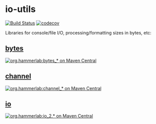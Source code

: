 # io-utils

[![Build Status](https://travis-ci.org/hammerlab/io-utils.svg?branch=master)](https://travis-ci.org/hammerlab/io-utils)
[![codecov](https://codecov.io/gh/hammerlab/io-utils/branch/master/graph/badge.svg)](https://codecov.io/gh/hammerlab/io-utils)

Libraries for console/file I/O, processing/formatting sizes in bytes, etc:

## [bytes](bytes)

[![org.hammerlab:bytes_* on Maven Central](https://img.shields.io/maven-central/v/org.hammerlab/bytes_2.11.svg?maxAge=600&label=org.hammerlab:bytes_2.1[12])](http://search.maven.org/#search%7Cga%7C1%7Corg.hammerlab%20bytes)

## [channel](channel)

[![org.hammerlab:channel_* on Maven Central](https://img.shields.io/maven-central/v/org.hammerlab/channel_2.11.svg?maxAge=600&label=org.hammerlab:channel_2.1[12])](http://search.maven.org/#search%7Cga%7C1%7Corg.hammerlab%20channel)

## [io](io)

[![org.hammerlab:io_2.* on Maven Central](https://img.shields.io/maven-central/v/org.hammerlab/io_2.11.svg?maxAge=600&label=org.hammerlab:io_2.1[12])](http://search.maven.org/#search%7Cga%7C1%7Corg.hammerlab%20io)

